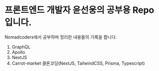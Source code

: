 # 프론트엔드 개발자 윤선웅의 공부용 Repo입니다.
Nomadcoders에서 공부하며 정리한 내용들의 기록을 합니다.
1. GraphQL
2. Apollo
3. NextJS
4. Carrot-market 클론코딩(NextJS, TailwindCSS, Prisma, Typescript)